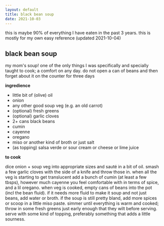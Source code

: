 ```yaml
---
layout: default
title: black bean soup
date: 2021-10-03
---
```


this is maybe 90% of everything I have eaten in the past 3 years. this is mostly for my own easy reference (updated 2021-10-04)

## black bean soup

my mom's soup! one of the only things I was specifically and specially taught to cook; a comfort on any day. do not open a can of beans and then forget about it on the counter for three days

**ingredience**

- little bit of (olive) oil
- onion
- any other good soup veg (e.g. an old carrot)
- (optional) fresh greens
- (optional) garlic cloves
- 2+ cans black beans
- cumin
- cayenne
- oregano
- miso or another kind of broth or just salt
- (as topping) salsa verde or sour cream or cheese or lime juice

**to cook**

dice onion + soup veg into appropriate sizes and saut&#233; in a bit of oil. smash a few garlic cloves with the side of a knife and throw those in. when all the veg is starting to get translucent add a bunch of cumin (at least a few tbsps), however much cayenne you feel comfortable with in terms of spice, and a lil oregano. when veg is cooked, empty cans of beans into the pot (incl the bean fluid). if it needs more fluid to make it soup and not just beans, add water or broth. if the soup is still pretty bland, add more spices or scoop in a little miso paste. simmer until everything is warm and cooked; throw in some fresh greens just early enough that they wilt before serving. serve with some kind of topping, preferably something that adds a little sourness.
